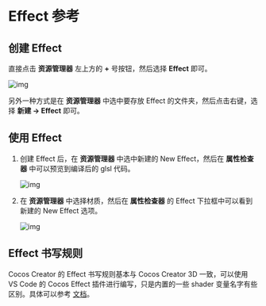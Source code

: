 # Effect 参考

## 创建 Effect

直接点击 **资源管理器** 左上方的 **+** 号按钮，然后选择 **Effect** 即可。

![img](https://gitee.com/nlpleaf/PicGo/raw/master/9e45947ab9fd5c762c95fbf471a30045)

另外一种方式是在 **资源管理器** 中选中要存放 Effect 的文件夹，然后点击右键，选择 **新建 -> Effect** 即可。

## 使用 Effect

1. 创建 Effect 后，在 **资源管理器** 中选中新建的 New Effect，然后在 **属性检查器** 中可以预览到编译后的 glsl 代码。

   ![img](https://gitee.com/nlpleaf/PicGo/raw/master/327cb4b1dbdbb7f2ea37a82c91080d10)

2. 在 **资源管理器** 中选择材质，然后在 **属性检查器** 的 Effect 下拉框中可以看到新建的 New Effect 选项。

   ![img](https://gitee.com/nlpleaf/PicGo/raw/master/7ac3142f24ac6065b54c2d42390567f1)

## Effect 书写规则

Cocos Creator 的 Effect 书写规则基本与 Cocos Creator 3D 一致，可以使用 VS Code 的 Cocos Effect 插件进行编写，只是内置的一些 shader 变量名字有些区别。具体可以参考 [文档](https://docs.cocos.com/creator3d/manual/zh/material-system/overview.html)。